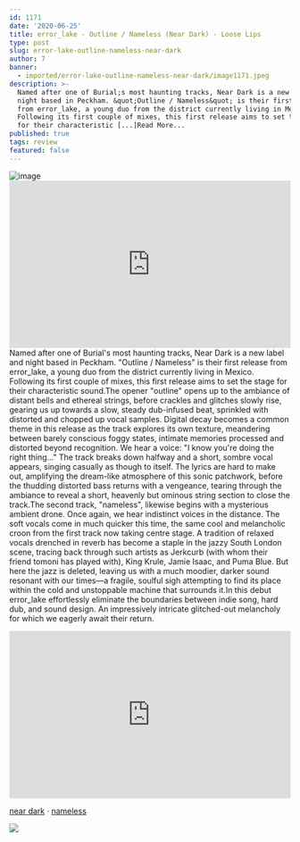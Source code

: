 ```yaml
---
id: 1171
date: '2020-06-25'
title: error_lake - Outline / Nameless (Near Dark) - Loose Lips
type: post
slug: error-lake-outline-nameless-near-dark
author: 7
banner:
  - imported/error-lake-outline-nameless-near-dark/image1171.jpeg
description: >-
  Named after one of Burial;s most haunting tracks, Near Dark is a new label and
  night based in Peckham. &quot;Outline / Nameless&quot; is their first release
  from error_lake, a young duo from the district currently living in Mexico.
  Following its first couple of mixes, this first release aims to set the stage
  for their characteristic [...]Read More...
published: true
tags: review
featured: false
---
```

![image](../imported/error-lake-outline-nameless-near-dark/image1171.jpeg)<iframe width='100%' height='300' scrolling='no' frameborder='no' allow='autoplay' src='http://www.youtube.com/embed/OVa_SrsWNHs?wmode=opaque'></iframe>Named after one of Burial's most haunting tracks, Near Dark is a new label and night based in Peckham. "Outline / Nameless" is their first release from error\_lake, a young duo from the district currently living in Mexico. Following its first couple of mixes, this first release aims to set the stage for their characteristic sound.The opener "outline" opens up to the ambiance of distant bells and ethereal strings, before crackles and glitches slowly rise, gearing us up towards a slow, steady dub-infused beat, sprinkled with distorted and chopped up vocal samples. Digital decay becomes a common theme in this release as the track explores its own texture, meandering between barely conscious foggy states, intimate memories processed and distorted beyond recognition. We hear a voice: "I know you're doing the right thing…" The track breaks down halfway and a short, sombre vocal appears, singing casually as though to itself. The lyrics are hard to make out, amplifying the dream-like atmosphere of this sonic patchwork, before the thudding distorted bass returns with a vengeance, tearing through the ambiance to reveal a short, heavenly but ominous string section to close the track.The second track, "nameless", likewise begins with a mysterious ambient drone. Once again, we hear indistinct voices in the distance. The soft vocals come in much quicker this time, the same cool and melancholic croon from the first track now taking centre stage. A tradition of relaxed vocals drenched in reverb has become a staple in the jazzy South London scene, tracing back through such artists as Jerkcurb (with whom their friend tomoni has played with), King Krule, Jamie Isaac, and Puma Blue. But here the jazz is deleted, leaving us with a much moodier, darker sound resonant with our times—a fragile, soulful sigh attempting to find its place within the cold and unstoppable machine that surrounds it.In this debut error\_lake effortlessly eliminate the boundaries between indie song, hard dub, and sound design. An impressively intricate glitched-out melancholy for which we eagerly await their return.

<iframe width='100%' height='300' scrolling='no' frameborder='no' allow='autoplay' src='https://w.soundcloud.com/player/?url=https%3A//api.soundcloud.com/tracks/758067472&color=%23ff5500&auto_play=false&hide_related=false&show_comments=true&show_user=true&show_reposts=false&show_teaser=true'></iframe>

[near dark](https://soundcloud.com/neardarkldn "near dark") · [nameless](https://soundcloud.com/neardarkldn/nameless "nameless")

![](/wp-content/uploads/live/img/wysiwyg/5eec93f633b63.jpg)